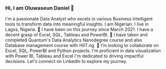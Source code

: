 ### Hi, I am Oluwaseun Daniel 👋
I'm a passionate Data Analyst who excels in various Business Intelligent tools to transform data into meaningful insights. 
I am Nigerian. I live in Lagos, Nigeria.
👀 I have been on this journey since March 2021. I have a decent grasp of Excel, SQL, Tableau and PowerBI.
🌱 I have taken and completed Quantum's Data Analytics Nanodegree course and also Database management course with HIIT.ng.
💞️ I’m looking to collaborate on Excel, SQL, PowerBI and Python projects.
I'm proficient in data visualization with Power BI, Tableau and Excel
I'm dedicated to driving impactful decisions. Let's connect on LinkedIn to explore my journey.
<!--
**SuDaniels/SuDaniels** is a ✨ _special_ ✨ repository because its `README.md` (this file) appears on your GitHub profile.

- 🔭 I’m currently working on ...
- 🌱 I’m currently learning ...
- 👯 I’m looking to collaborate on ...
- 🤔 I’m looking for help with ...
- 💬 Ask me about ...
- 📫 How to reach me: ...
- 😄 Pronouns: ...
- ⚡ Fun fact: ...
-->
